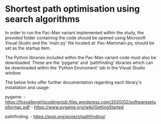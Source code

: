 # Shortest path optimisation using search algorithms




In order to run the Pac-Man variant implemented within the study, the provided folder containing the code should be opened using Microsoft Visual Studio and the 'main.py' file located at: Pac-Man\main.py, should be set as the startup item.

The Python libraries included within the Pac-Man variant code must also be downloaded. These are the 'pygame' and 'pathfinding' libraries which can be downloaded within the 'Python Enviroment' tab in the Visual Studio window. 

The below links offer further documentation regarding each library's installation and usage:

pygame:
	- https://foxvalleygirlscodingclub.files.wordpress.com/2020/02/softwaresetupformac.pdf
	- https://www.pygame.org/wiki/GettingStarted

pathfinding:
	- https://pypi.org/project/pathfinding/
